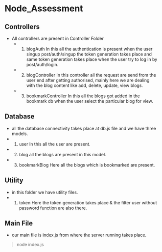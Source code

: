 # Node_Assessment

## Controllers
- All controllers are present in Controller Folder
  - 1. blogAuth
     In this all the authentication is present when the user singup  post/auth/singup the token generation takes place and same token generation takes place when the user try to        log in by post/auth/login.

  - 2. blogController 
     In this controller all the request are send from the user end after getting authorised, mainly here we are dealing with the blog content like add, delete, update, view blogs.
    
  - 3. bookmarkController
     In this all the blogs got added in the bookmark db when the user select the particular blog for view.
    
 ## Database
 -  all the database connectivity takes place at db.js file and we have three models.
  - 1. user
    In this all the user are present.
  - 2. blog
    all the blogs are present in this model.
  - 3. bookmarkBlog
    Here all the blogs which is bookmarked are present.
   
 ## Utility
 -  in this folder we have utility files.
  - 1. token
    Here the token generation takes place & the filter user without password function are also there.
 
 ## Main File  
  - our main file is index.js from where the server running takes place.
  >node index.js
